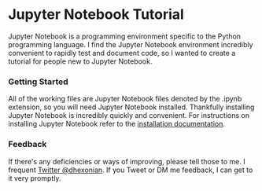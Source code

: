 # Jupyter Notebook Tutorial 

Jupyter Notebook is a programming environment specific to the Python programming language. I find the Jupyter Notebook environment incredibly convenient to rapidly test and document code, so I wanted to create a tutorial for people new to Jupyter Notebook. 

### Getting Started

All of the working files are Jupyter Notebook files denoted by the .ipynb extension, so you will need Jupyter Notebook installed. Thankfully installing Jupyter Notebook is incredibly quickly and convenient. For instructions on installing Jupyter Notebook refer to the [installation documentation](http://jupyter.readthedocs.io/en/latest/install.html).

### Feedback 

If there's any deficiencies or ways of improving, please tell those to me. I frequent [Twitter @dhexonian](https://twitter.com/dhexonian). If you Tweet or DM me feedback, I can get to it very promptly. 
